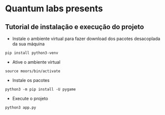 # Quantum labs presents

## Tutorial de instalação e execução do projeto

- Instale o ambiente virtual para fazer download dos pacotes desacoplada da sua máquina

``` pip install python3-venv ```

- Ative o ambiente virtual

``` source moors/bin/activate ```

- Instale os pacotes

``` python3 -m pip install -U pygame ```

- Execute o projeto

``` python3 app.py ```
